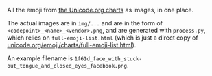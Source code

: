 All the emoji from [the Unicode.org
charts](http://unicode.org/emoji/charts/full-emoji-list.html) as images, in one
place.

The actual images are in `img/...` and are in the form of
`<codepoint>_<name>_<vendor>.png`, and are generated with `process.py`, which
relies on `full-emoji-list.html` (which is just a direct copy of
[unicode.org/emoji/charts/full-emoji-list.html](http://unicode.org/emoji/charts/full-emoji-list.html)).

An example filename is
`1f61d_face_with_stuck-out_tongue_and_closed_eyes_facebook.png`.
